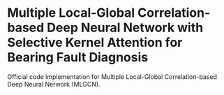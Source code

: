 # Multiple Local-Global Correlation-based Deep Neural Network with Selective Kernel Attention for Bearing Fault Diagnosis
Official code implementation for Multiple Local-Global Correlation-based Deep Neural Nerwork (MLGCN).